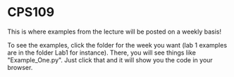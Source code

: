 # CPS109
This is where examples from the lecture will be posted on a weekly basis!

To see the examples, click the folder for the week you want (lab 1 examples are in the folder Lab1 for instance).
There, you will see things like "Example_One.py". Just click that and it will show you the code in your browser.
